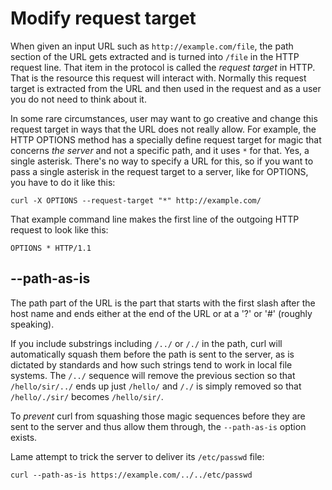 # Modify request target

When given an input URL such as `http://example.com/file`, the path section of
the URL gets extracted and is turned into `/file` in the HTTP request line.
That item in the protocol is called the *request target* in HTTP. That is the
resource this request will interact with. Normally this request target is
extracted from the URL and then used in the request and as a user you do not
need to think about it.

In some rare circumstances, user may want to go creative and change this
request target in ways that the URL does not really allow. For example, the
HTTP OPTIONS method has a specially define request target for magic that
concerns *the server* and not a specific path, and it uses `*` for that. Yes,
a single asterisk. There's no way to specify a URL for this, so if you want to
pass a single asterisk in the request target to a server, like for OPTIONS,
you have to do it like this:

    curl -X OPTIONS --request-target "*" http://example.com/

That example command line makes the first line of the outgoing HTTP request to
look like this:

    OPTIONS * HTTP/1.1

## --path-as-is

The path part of the URL is the part that starts with the first slash after
the host name and ends either at the end of the URL or at a '?' or '#'
(roughly speaking).

If you include substrings including `/../` or `/./` in the path, curl will
automatically squash them before the path is sent to the server, as is
dictated by standards and how such strings tend to work in local file
systems. The `/../` sequence will remove the previous section so that
`/hello/sir/../` ends up just `/hello/` and `/./` is simply removed so that
`/hello/./sir/` becomes `/hello/sir/`.

To *prevent* curl from squashing those magic sequences before they are sent to
the server and thus allow them through, the `--path-as-is` option exists.

Lame attempt to trick the server to deliver its `/etc/passwd` file:

    curl --path-as-is https://example.com/../../etc/passwd
